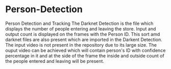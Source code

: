 # Person-Detection
Person Detection and Tracking
The Darknet Detection is the file which displays the number of people entering and leaving the store.
Input and output count is displayed on the frames with the Person ID.
This sort amd darknet files are also present which are imported in the Darkent Detection.
The input video is not present  in the repository due to its large size.
The ouput video can be achieved which will contain person's ID with confidence percentage in it and at the side of the frame the inside and outside count of the people entered and leaving will be present.
